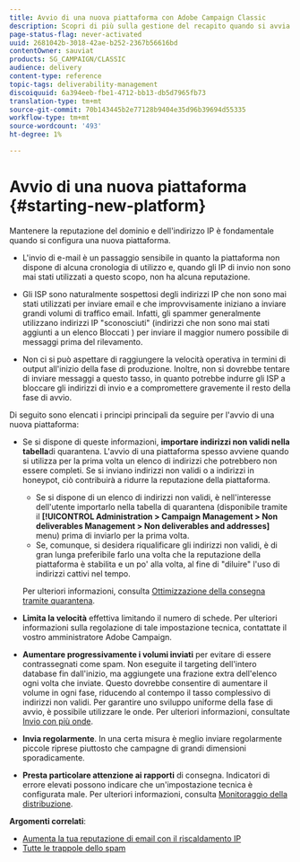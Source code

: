 ```yaml
---
title: Avvio di una nuova piattaforma con Adobe Campaign Classic
description: Scopri di più sulla gestione del recapito quando si avvia una nuova piattaforma con Adobe Campaign Classic.
page-status-flag: never-activated
uuid: 2681042b-3018-42ae-b252-2367b56616bd
contentOwner: sauviat
products: SG_CAMPAIGN/CLASSIC
audience: delivery
content-type: reference
topic-tags: deliverability-management
discoiquuid: 6a394eeb-fbe1-4712-bb13-db5d7965fb73
translation-type: tm+mt
source-git-commit: 70b143445b2e77128b9404e35d96b39694d55335
workflow-type: tm+mt
source-wordcount: '493'
ht-degree: 1%

---
```



# Avvio di una nuova piattaforma {#starting-new-platform}

Mantenere la reputazione del dominio e dell&#39;indirizzo IP è fondamentale quando si configura una nuova piattaforma.

* L&#39;invio di e-mail è un passaggio sensibile in quanto la piattaforma non dispone di alcuna cronologia di utilizzo e, quando gli IP di invio non sono mai stati utilizzati a questo scopo, non ha alcuna reputazione.

* Gli ISP sono naturalmente sospettosi degli indirizzi IP che non sono mai stati utilizzati per inviare email e che improvvisamente iniziano a inviare grandi volumi di traffico email. Infatti, gli spammer generalmente utilizzano indirizzi IP &quot;sconosciuti&quot; (indirizzi che non sono mai stati aggiunti a un elenco Bloccati ) per inviare il maggior numero possibile di messaggi prima del rilevamento.

* Non ci si può aspettare di raggiungere la velocità operativa in termini di output all&#39;inizio della fase di produzione. Inoltre, non si dovrebbe tentare di inviare messaggi a questo tasso, in quanto potrebbe indurre gli ISP a bloccare gli indirizzi di invio e a compromettere gravemente il resto della fase di avvio.

Di seguito sono elencati i principi principali da seguire per l&#39;avvio di una nuova piattaforma:

* Se si dispone di queste informazioni, **importare indirizzi non validi nella tabella**di quarantena.
L&#39;avvio di una piattaforma spesso avviene quando si utilizza per la prima volta un elenco di indirizzi che potrebbero non essere completi. Se si inviano indirizzi non validi o a indirizzi in honeypot, ciò contribuirà a ridurre la reputazione della piattaforma.

   * Se si dispone di un elenco di indirizzi non validi, è nell&#39;interesse dell&#39;utente importarlo nella tabella di quarantena (disponibile tramite il **[!UICONTROL Administration > Campaign Management > Non deliverables Management > Non deliverables and addresses]** menu) prima di inviarlo per la prima volta.
   * Se, comunque, si desidera riqualificare gli indirizzi non validi, è di gran lunga preferibile farlo una volta che la reputazione della piattaforma è stabilita e un po&#39; alla volta, al fine di &quot;diluire&quot; l&#39;uso di indirizzi cattivi nel tempo.

   Per ulteriori informazioni, consulta [Ottimizzazione della consegna tramite quarantena](../../delivery/using/understanding-quarantine-management.md#optimizing-your-delivery-through-quarantines).
* **Limita la velocità** effettiva limitando il numero di schede. Per ulteriori informazioni sulla regolazione di tale impostazione tecnica, contattate il vostro amministratore  Adobe Campaign.
* **Aumentare progressivamente i volumi inviati** per evitare di essere contrassegnati come spam. Non eseguite il targeting dell&#39;intero database fin dall&#39;inizio, ma aggiungete una frazione extra dell&#39;elenco ogni volta che inviate. Questo dovrebbe consentire di aumentare il volume in ogni fase, riducendo al contempo il tasso complessivo di indirizzi non validi. Per garantire uno sviluppo uniforme della fase di avvio, è possibile utilizzare le onde. Per ulteriori informazioni, consultate [Invio con più onde](../../delivery/using/steps-sending-the-delivery.md#sending-using-multiple-waves).
* **Invia regolarmente**. In una certa misura è meglio inviare regolarmente piccole riprese piuttosto che campagne di grandi dimensioni sporadicamente.
* **Presta particolare attenzione ai rapporti** di consegna. Indicatori di errore elevati possono indicare che un&#39;impostazione tecnica è configurata male. Per ulteriori informazioni, consulta [Monitoraggio della distribuzione](../../delivery/using/monitoring-a-delivery.md).

**Argomenti correlati**:
* [Aumenta la tua reputazione di email con il riscaldamento IP](https://helpx.adobe.com/campaign/kb/increase-email-rep-ip-warming.html)
* [Tutte le trappole dello spam](https://helpx.adobe.com/campaign/kb/spam-traps.html)